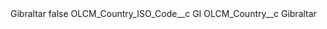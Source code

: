 <?xml version="1.0" encoding="UTF-8"?>
<CustomMetadata xmlns="http://soap.sforce.com/2006/04/metadata" xmlns:xsi="http://www.w3.org/2001/XMLSchema-instance" xmlns:xsd="http://www.w3.org/2001/XMLSchema">
    <label>Gibraltar</label>
    <protected>false</protected>
    <values>
        <field>OLCM_Country_ISO_Code__c</field>
        <value xsi:type="xsd:string">GI</value>
    </values>
    <values>
        <field>OLCM_Country__c</field>
        <value xsi:type="xsd:string">Gibraltar</value>
    </values>
</CustomMetadata>
